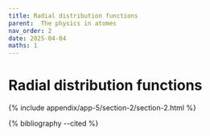 ```yaml
---
title: Radial distribution functions
parent:  The physics in atomes
nav_order: 2
date: 2025-04-04
maths: 1
---
```


# Radial distribution functions

{% include appendix/app-5/section-2/section-2.html %}

{% bibliography --cited %}
